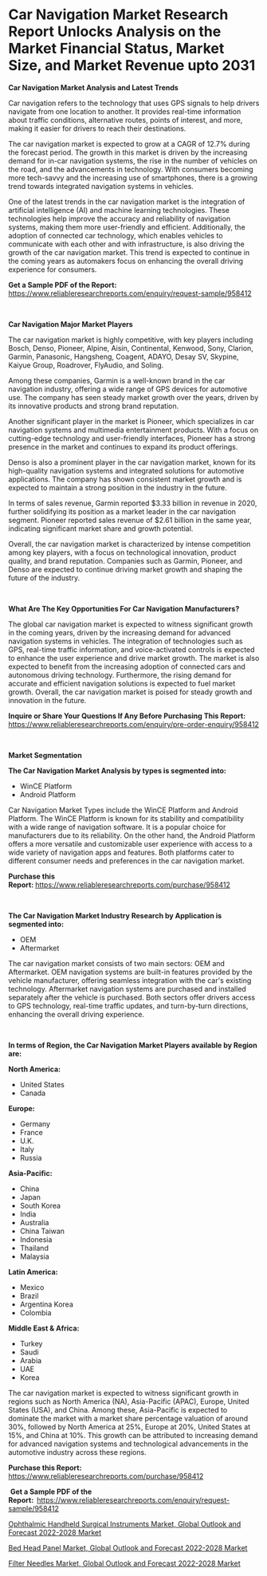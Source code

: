 <p><h1>Car Navigation Market Research Report Unlocks Analysis on the Market Financial Status, Market Size, and Market Revenue upto 2031</h1></p><p><strong>Car Navigation Market Analysis and Latest Trends</strong></p>
<p><p>Car navigation refers to the technology that uses GPS signals to help drivers navigate from one location to another. It provides real-time information about traffic conditions, alternative routes, points of interest, and more, making it easier for drivers to reach their destinations.</p><p>The car navigation market is expected to grow at a CAGR of 12.7% during the forecast period. The growth in this market is driven by the increasing demand for in-car navigation systems, the rise in the number of vehicles on the road, and the advancements in technology. With consumers becoming more tech-savvy and the increasing use of smartphones, there is a growing trend towards integrated navigation systems in vehicles.</p><p>One of the latest trends in the car navigation market is the integration of artificial intelligence (AI) and machine learning technologies. These technologies help improve the accuracy and reliability of navigation systems, making them more user-friendly and efficient. Additionally, the adoption of connected car technology, which enables vehicles to communicate with each other and with infrastructure, is also driving the growth of the car navigation market. This trend is expected to continue in the coming years as automakers focus on enhancing the overall driving experience for consumers.</p></p>
<p><strong>Get a Sample PDF of the Report:&nbsp;</strong> <a href="https://www.reliableresearchreports.com/enquiry/request-sample/958412">https://www.reliableresearchreports.com/enquiry/request-sample/958412</a></p>
<p>&nbsp;</p>
<p><strong>Car Navigation Major Market Players</strong></p>
<p><p>The car navigation market is highly competitive, with key players including Bosch, Denso, Pioneer, Alpine, Aisin, Continental, Kenwood, Sony, Clarion, Garmin, Panasonic, Hangsheng, Coagent, ADAYO, Desay SV, Skypine, Kaiyue Group, Roadrover, FlyAudio, and Soling. </p><p>Among these companies, Garmin is a well-known brand in the car navigation industry, offering a wide range of GPS devices for automotive use. The company has seen steady market growth over the years, driven by its innovative products and strong brand reputation. </p><p>Another significant player in the market is Pioneer, which specializes in car navigation systems and multimedia entertainment products. With a focus on cutting-edge technology and user-friendly interfaces, Pioneer has a strong presence in the market and continues to expand its product offerings.</p><p>Denso is also a prominent player in the car navigation market, known for its high-quality navigation systems and integrated solutions for automotive applications. The company has shown consistent market growth and is expected to maintain a strong position in the industry in the future.</p><p>In terms of sales revenue, Garmin reported $3.33 billion in revenue in 2020, further solidifying its position as a market leader in the car navigation segment. Pioneer reported sales revenue of $2.61 billion in the same year, indicating significant market share and growth potential.</p><p>Overall, the car navigation market is characterized by intense competition among key players, with a focus on technological innovation, product quality, and brand reputation. Companies such as Garmin, Pioneer, and Denso are expected to continue driving market growth and shaping the future of the industry.</p></p>
<p>&nbsp;</p>
<p><strong>What Are The Key Opportunities For Car Navigation Manufacturers?</strong></p>
<p><p>The global car navigation market is expected to witness significant growth in the coming years, driven by the increasing demand for advanced navigation systems in vehicles. The integration of technologies such as GPS, real-time traffic information, and voice-activated controls is expected to enhance the user experience and drive market growth. The market is also expected to benefit from the increasing adoption of connected cars and autonomous driving technology. Furthermore, the rising demand for accurate and efficient navigation solutions is expected to fuel market growth. Overall, the car navigation market is poised for steady growth and innovation in the future.</p></p>
<p><strong>Inquire or Share Your Questions If Any Before Purchasing This Report:</strong> <a href="https://www.reliableresearchreports.com/enquiry/pre-order-enquiry/958412">https://www.reliableresearchreports.com/enquiry/pre-order-enquiry/958412</a></p>
<p>&nbsp;</p>
<p><strong>Market Segmentation</strong></p>
<p><strong>The Car Navigation Market Analysis by types is segmented into:</strong></p>
<p><ul><li>WinCE Platform</li><li>Android Platform</li></ul></p>
<p><p>Car Navigation Market Types include the WinCE Platform and Android Platform. The WinCE Platform is known for its stability and compatibility with a wide range of navigation software. It is a popular choice for manufacturers due to its reliability. On the other hand, the Android Platform offers a more versatile and customizable user experience with access to a wide variety of navigation apps and features. Both platforms cater to different consumer needs and preferences in the car navigation market.</p></p>
<p><strong>Purchase this Report:&nbsp;</strong><a href="https://www.reliableresearchreports.com/purchase/958412">https://www.reliableresearchreports.com/purchase/958412</a></p>
<p>&nbsp;</p>
<p><strong>The Car Navigation Market Industry Research by Application is segmented into:</strong></p>
<p><ul><li>OEM</li><li>Aftermarket</li></ul></p>
<p><p>The car navigation market consists of two main sectors: OEM and Aftermarket. OEM navigation systems are built-in features provided by the vehicle manufacturer, offering seamless integration with the car's existing technology. Aftermarket navigation systems are purchased and installed separately after the vehicle is purchased. Both sectors offer drivers access to GPS technology, real-time traffic updates, and turn-by-turn directions, enhancing the overall driving experience.</p></p>
<p>&nbsp;</p>
<p><strong>In terms of Region, the Car Navigation Market Players available by Region are:</strong></p>
<p>
    <p> <strong> North America: </strong>
        <ul>
            <li>United States</li>
            <li>Canada</li>
        </ul>
        </p> 
    <p> <strong> Europe: </strong>
        <ul>
            <li>Germany</li>
            <li>France</li>
            <li>U.K.</li>
            <li>Italy</li>
            <li>Russia</li>
        </ul>
        </p> 
    <p> <strong> Asia-Pacific: </strong>
        <ul>
            <li>China</li>
            <li>Japan</li>
            <li>South Korea</li>
            <li>India</li>
            <li>Australia</li>
            <li>China Taiwan</li>
            <li>Indonesia</li>
            <li>Thailand</li>
            <li>Malaysia</li>
        </ul>
        </p> 
    <p> <strong> Latin America: </strong>
        <ul>
            <li>Mexico</li>
            <li>Brazil</li>
            <li>Argentina Korea</li>
            <li>Colombia</li>
        </ul>
        </p> 
    <p> <strong> Middle East & Africa: </strong>
        <ul>
            <li>Turkey</li>
            <li>Saudi</li>
            <li>Arabia</li>
            <li>UAE</li>
            <li>Korea</li>
        </ul>
    </p>
    </p>
<p><p>The car navigation market is expected to witness significant growth in regions such as North America (NA), Asia-Pacific (APAC), Europe, United States (USA), and China. Among these, Asia-Pacific is expected to dominate the market with a market share percentage valuation of around 30%, followed by North America at 25%, Europe at 20%, United States at 15%, and China at 10%. This growth can be attributed to increasing demand for advanced navigation systems and technological advancements in the automotive industry across these regions.</p></p>
<p><strong>Purchase this Report: </strong><a href="https://www.reliableresearchreports.com/purchase/958412">https://www.reliableresearchreports.com/purchase/958412</a></p>
<p>&nbsp;<strong>Get a Sample PDF of the Report:&nbsp;&nbsp;</strong><a href="https://www.reliableresearchreports.com/enquiry/request-sample/958412">https://www.reliableresearchreports.com/enquiry/request-sample/958412</a></p>
<p><strong></strong></p>
<p><p><a href="https://view.publitas.com/reportprime-1/ophthalmic-handheld-surgical-instruments-market-global-outlook-and-forecast-2022-2028-market-size-growth-and-forecast-from-2023-2030/">Ophthalmic Handheld Surgical Instruments Market, Global Outlook and Forecast 2022-2028 Market</a></p><p><a href="https://view.publitas.com/reportprime-1/bed-head-panel-market-global-outlook-and-forecast-2022-2028-market-size-share-trends-analysis-report-by-application-regional-outlook-competitive-strategies-and-segment-forecasts-2023-2030/">Bed Head Panel Market, Global Outlook and Forecast 2022-2028 Market</a></p><p><a href="https://view.publitas.com/reportprime-1/filter-needles-market-global-outlook-and-forecast-2022-2028-market-size-2023-2030-global-industrial-analysis-key-geographical-regions-market-share-top-key-players-product-types-and-forecast-research-report/">Filter Needles Market, Global Outlook and Forecast 2022-2028 Market</a></p></p>